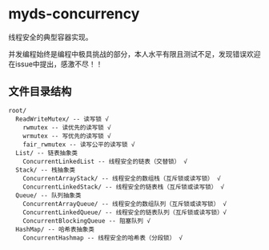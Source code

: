 # myds-concurrency

线程安全的典型容器实现。

并发编程始终是编程中极具挑战的部分，本人水平有限且测试不足，发现错误欢迎在issue中提出，感激不尽！！

## 文件目录结构

```
root/ 
  ReadWriteMutex/ -- 读写锁 √
    rwmutex -- 读优先的读写锁 √
    wrmutex -- 写优先的读写锁 √
    fair_rwmutex -- 读写公平的读写锁 √
  List/ -- 链表抽象类 
    ConcurrentLinkedList -- 线程安全的链表（交替锁） √
  Stack/ -- 栈抽象类 
    ConcurrentArrayStack/ -- 线程安全的数组栈（互斥锁或读写锁） √
    ConcurrentLinkedStack/ -- 线程安全的链表栈（互斥锁或读写锁） √
  Queue/ -- 队列抽象类  
    ConcurrentArrayQueue/ -- 线程安全的数组队列（互斥锁或读写锁） √
    ConcurrentLinkedQueue/ -- 线程安全的链表队列（互斥锁或读写锁）√
    ConcurrentBlockingQueue -- 阻塞队列 √
  HashMap/ -- 哈希表抽象类
    ConcurrentHashmap -- 线程安全的哈希表（分段锁） √
 ```

